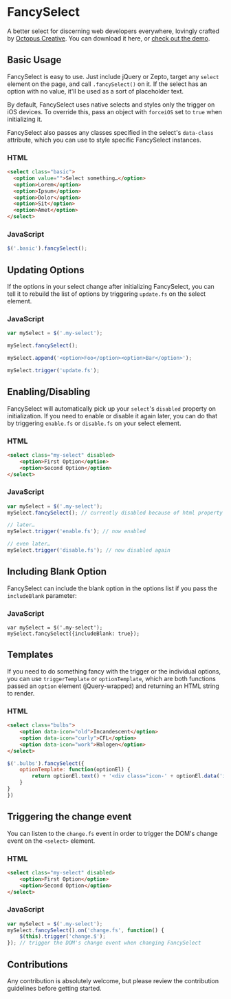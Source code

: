 FancySelect
===========

A better select for discerning web developers everywhere, lovingly crafted by [Octopus Creative](http://octopuscreative.com). You can download it here, or [check out the demo](http://code.octopuscreative.com/fancyselect/).

Basic Usage
-----------

FancySelect is easy to use. Just include jQuery or Zepto, target any `select` element on the page, and call `.fancySelect()` on it. If the select has an option with no value, it'll be used as a sort of placeholder text.

By default, FancySelect uses native selects and styles only the trigger on iOS devices. To override this, pass an object with `forceiOS` set to `true` when initializing it.

FancySelect also passes any classes specified in the select's `data-class` attribute, which you can use to style specific FancySelect instances.


### HTML

``` html
<select class="basic">
  <option value="">Select something…</option>
  <option>Lorem</option>
  <option>Ipsum</option>
  <option>Dolor</option>
  <option>Sit</option>
  <option>Amet</option>
</select>
```

### JavaScript

``` javascript
$('.basic').fancySelect();
```


Updating Options
----------------

If the options in your select change after initializing FancySelect, you can tell it to rebuild the list of options by triggering `update.fs` on the select element.

### JavaScript

``` javascript
var mySelect = $('.my-select');

mySelect.fancySelect();

mySelect.append('<option>Foo</option><option>Bar</option>');

mySelect.trigger('update.fs');
```

Enabling/Disabling
------------------

FancySelect will automatically pick up your `select`'s `disabled` property on initialization. If you need to enable or disable it again later, you can do that by triggering `enable.fs` or `disable.fs` on your select element.

### HTML

``` html
<select class="my-select" disabled>
	<option>First Option</option>
	<option>Second Option</option>
</select>
```

### JavaScript

``` javascript
var mySelect = $('.my-select');
mySelect.fancySelect(); // currently disabled because of html property

// later…
mySelect.trigger('enable.fs'); // now enabled

// even later…
mySelect.trigger('disable.fs'); // now disabled again
```


Including Blank Option
----------------------

FancySelect can include the blank option in the options list if you pass the `includeBlank` parameter:

### JavaScript

```
var mySelect = $('.my-select');
mySelect.fancySelect({includeBlank: true});
```

Templates
---------

If you need to do something fancy with the trigger or the individual options, you can use `triggerTemplate` or `optionTemplate`, which are both functions passed an `option` element (jQuery-wrapped) and returning an HTML string to render.


### HTML

``` html
<select class="bulbs">
	<option data-icon="old">Incandescent</option>
	<option data-icon="curly">CFL</option>
	<option data-icon="work">Halogen</option>
</select>
```

``` javascript
$('.bulbs').fancySelect({
	optionTemplate: function(optionEl) {
		return optionEl.text() + '<div class="icon-' + optionEl.data('icon') + '"></div>';
	}
}
})
```

Triggering the change event
---------------------------

You can listen to the `change.fs` event in order to trigger the DOM's change event on the `<select>` element.

### HTML

``` html
<select class="my-select" disabled>
	<option>First Option</option>
	<option>Second Option</option>
</select>
```

### JavaScript

``` javascript
var mySelect = $('.my-select');
mySelect.fancySelect().on('change.fs', function() {
	$(this).trigger('change.$');
}); // trigger the DOM's change event when changing FancySelect
```


Contributions
-------------

Any contribution is absolutely welcome, but please review the contribution guidelines before getting started.


